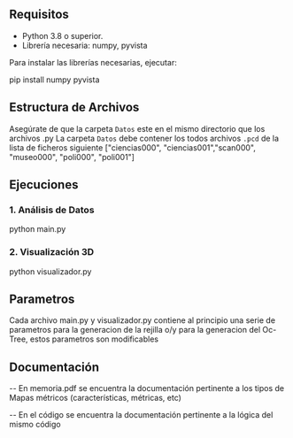 ## Requisitos
- Python 3.8 o superior.
- Librería necesaria: numpy, pyvista

Para instalar las librerías necesarias, ejecutar:

pip install numpy pyvista

## Estructura de Archivos

Asegúrate de que la carpeta `Datos` este en el mismo directorio que los archivos .py
La carpeta `Datos` debe contener los todos archivos `.pcd` de la lista de ficheros siguiente ["ciencias000", "ciencias001","scan000", "museo000", "poli000", "poli001"] 

## Ejecuciones

### 1. Análisis de Datos

python main.py

### 2. Visualización 3D

python visualizador.py

## Parametros

Cada archivo main.py y visualizador.py contiene al principio una serie de parametros para la generacion de la rejilla o/y para la generacion del Oc-Tree, estos parametros son modificables


## Documentación

-- En memoria.pdf se encuentra la documentación pertinente a los tipos de Mapas métricos (características, métricas, etc)

-- En el código se encuentra la documentación pertinente a la lógica del mismo código 